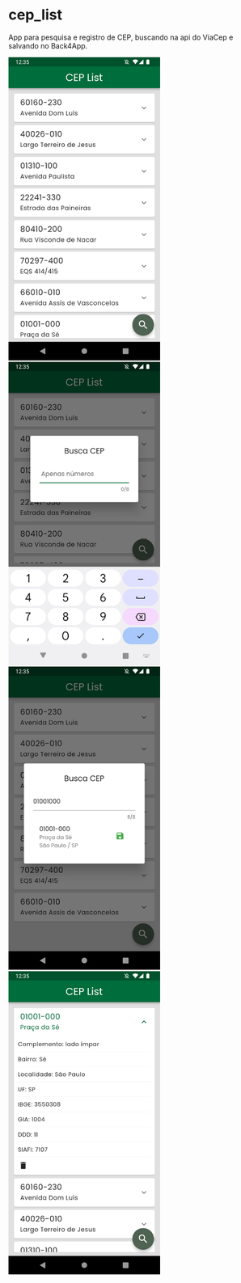 # cep_list

App para pesquisa e registro de CEP, buscando na api do ViaCep e salvando no Back4App.

<img src="screenshots/ss1.png" width="300">
<img src="screenshots/ss2.png" width="300">
<img src="screenshots/ss3.png" width="300">
<img src="screenshots/ss4.png" width="300">